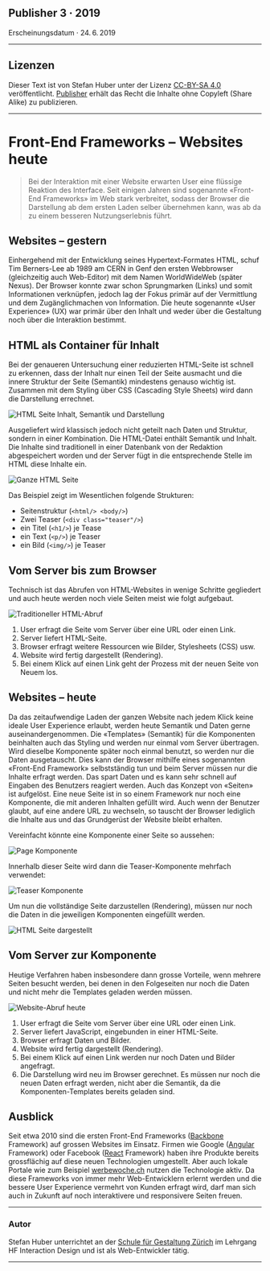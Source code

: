 ## Publisher 3 · 2019
Erscheinungsdatum · 24. 6. 2019

<hr class="thick"  />

## Lizenzen
Dieser Text ist von Stefan Huber unter der Lizenz [CC-BY-SA 4.0](https://creativecommons.org/licenses/by-sa/4.0/) veröffentlicht. [Publisher](https://publisher.ch/) erhält das Recht die Inhalte ohne Copyleft (Share Alike) zu publizieren.

<hr class="thick"  />


# Front-End Frameworks – Websites heute

> Bei der Interaktion mit einer Website erwarten User eine flüssige Reaktion des Interface. Seit einigen Jahren sind sogenannte «Front-End Frameworks» im Web stark verbreitet, sodass der Browser die Darstellung ab dem ersten Laden selber übernehmen kann, was ab da zu einem besseren Nutzungserlebnis führt.

## Websites – gestern
Einhergehend mit der Entwicklung seines Hypertext-Formates HTML, schuf Tim Berners-Lee ab 1989 am CERN in Genf den ersten Webbrowser (gleichzeitig auch Web-Editor) mit dem Namen WorldWideWeb (später Nexus). Der Browser konnte zwar schon Sprungmarken (Links) und somit Informationen verknüpfen, jedoch lag der Fokus primär auf der Vermittlung und dem Zugänglichmachen von Information. Die heute sogenannte «User Experience» (UX) war primär über den Inhalt und weder über die Gestaltung noch über die Interaktion bestimmt.


## HTML als Container für Inhalt

Bei der genaueren Untersuchung einer reduzierten HTML-Seite ist schnell zu erkennen, dass der Inhalt nur einen Teil der Seite ausmacht und die innere Struktur der Seite (Semantik) mindestens genauso wichtig ist. Zusammen mit dem Styling über CSS (Cascading Style Sheets) wird dann die Darstellung errechnet.



<div class="next-bg"></div>

![HTML Seite Inhalt, Semantik und Darstellung](./img/html-types.svg)



<!--
```html
<html>
  <body>
    <div class="teaser">
      <img src=""/>
      <h1 class="special"></h1>
      <p class="newsflash"></p>
    </div>
    <div class="teaser">
      <img src=""/>
      <h1 class="special"></h1>
      <p class="newsflash"></p>
    </div>
  </body>
</html>
```
-->


Ausgeliefert wird klassisch jedoch nicht geteilt nach Daten und Struktur, sondern in einer Kombination. Die HTML-Datei enthält Semantik und Inhalt.
Die Inhalte sind traditionell in einer Datenbank von der Redaktion abgespeichert worden und der Server fügt in die entsprechende Stelle im HTML diese Inhalte ein.


<div class="next-bg"></div>

![Ganze HTML Seite](./img/html-all.svg)

Das Beispiel zeigt im Wesentlichen folgende Strukturen:

* Seitenstruktur (`<html/> <body/>`)
* Zwei Teaser (`<div class="teaser"/>`)
* ein Titel (`<h1/>`) je Tease
* ein Text (`<p/>`) je Teaser
* ein Bild (`<img/>`) je Teaser


## Vom Server bis zum Browser
Technisch ist das Abrufen von HTML-Websites in wenige Schritte gegliedert und auch heute werden noch viele Seiten meist wie folgt aufgebaut.

<div class="next-bg"></div>

![Traditioneller HTML-Abruf](./img/html-traditional.svg)

1. User erfragt die Seite vom Server über eine URL oder einen Link.
2. Server liefert HTML-Seite.
3. Browser erfragt weitere Ressourcen wie Bilder, Stylesheets (CSS) usw.
4. Website wird fertig dargestellt (Rendering).
5. Bei einem Klick auf einen Link geht der Prozess mit der neuen Seite von Neuem los.


## Websites – heute
Da das zeitaufwendige Laden der ganzen Website nach jedem Klick keine ideale User Experience erlaubt, werden heute Semantik und Daten gerne auseinandergenommen. Die «Templates» (Semantik) für die Komponenten beinhalten auch das Styling und werden nur einmal vom Server übertragen. Wird dieselbe Komponente später noch einmal benutzt, so werden nur die Daten ausgetauscht. Dies kann der Browser mithilfe eines sogenannten «Front-End Framework» selbstständig tun und beim Server müssen nur die Inhalte erfragt werden. Das spart Daten und es kann sehr schnell auf Eingaben des Benutzers reagiert werden. Auch das Konzept von «Seiten» ist aufgelöst. Eine neue Seite ist in so einem Framework nur noch eine Komponente, die mit anderen Inhalten gefüllt wird. Auch wenn der Benutzer glaubt, auf eine andere URL zu wechseln, so tauscht der Browser lediglich die Inhalte aus und das Grundgerüst der Website bleibt erhalten.


Vereinfacht könnte eine Komponente einer Seite so aussehen:

<div class="next-bg"></div>

![Page Komponente](./img/html-component-page.svg)


Innerhalb dieser Seite wird dann die Teaser-Komponente mehrfach verwendet:

<div class="next-bg"></div>

![Teaser Komponente](./img/html-component-teaser.svg)


Um nun die vollständige Seite darzustellen (Rendering), müssen nur noch die Daten in die jeweiligen Komponenten eingefüllt werden.

<div class="next-bg"></div>

![HTML Seite dargestellt](./img/html-component-rendering.svg)


## Vom Server zur Komponente
Heutige Verfahren haben insbesondere dann grosse Vorteile, wenn mehrere Seiten besucht werden, bei denen in den Folgeseiten nur noch die Daten und nicht mehr die Templates geladen werden müssen.


<div class="next-bg"></div>

![Website-Abruf heute](./img/html-new.svg)


1. User erfragt die Seite vom Server über eine URL oder einen Link.
2. Server liefert JavaScript, eingebunden in einer HTML-Seite.
3. Browser erfragt Daten und Bilder.
4. Website wird fertig dargestellt (Rendering).
5. Bei einem Klick auf einen Link werden nur noch Daten und Bilder angefragt.
6. Die Darstellung wird neu im Browser gerechnet. Es müssen nur noch die neuen Daten erfragt werden, nicht aber die Semantik, da die Komponenten-Templates bereits geladen sind.


## Ausblick
Seit etwa 2010 sind die ersten Front-End Frameworks ([Backbone](https://backbonejs.org/) Framework) auf grossen Websites im Einsatz. Firmen wie Google ([Angular](https://angular.io/) Framework) oder Facebook ([React](https://reactjs.org/) Framework) haben ihre Produkte bereits grossflächig auf diese neuen Technologien umgestellt. Aber auch lokale Portale wie zum Beispiel [werbewoche.ch](https://www.werbewoche.ch/) nutzen die Technologie aktiv. Da diese Frameworks von immer mehr Web-Entwicklern erlernt werden und die bessere User Experience vermehrt von Kunden erfragt wird, darf man sich auch in Zukunft auf noch interaktivere und responsivere Seiten freuen.

<hr class="thick"  />

### Autor
Stefan Huber unterrichtet an der [Schule für Gestaltung Zürich](https://sfgz.ch/) im Lehrgang HF Interaction Design und ist als Web-Entwickler tätig.


<hr class="thick"  />
